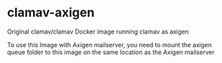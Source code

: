 # clamav-axigen

Original clamav/clamav Docker image running clamav as axigen

To use this Image with Axigen mailserver, you need to mount the axigen queue folder to this image on the same location as the Axigen mailserver